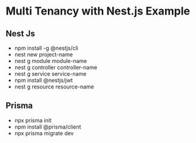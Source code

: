 # Multi Tenancy with Nest.js Example

## Nest Js

- npm install -g @nestjs/cli
- nest new project-name
- nest g module module-name
- nest g controller controller-name
- nest g service service-name
- npm install @nestjs/jwt
- nest g resource resource-name

## Prisma

- npx prisma init
- npm install @prisma/client
- npx prisma migrate dev
